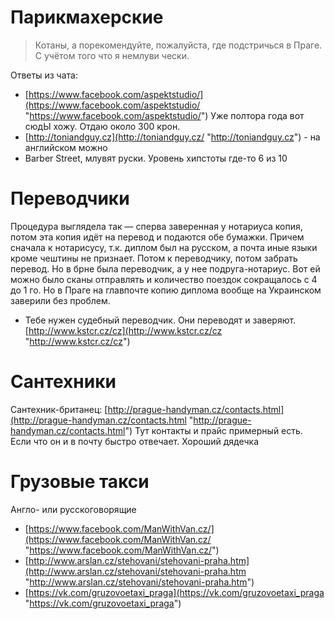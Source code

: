 # Парикмахерские
> Котаны, а порекомендуйте, пожалуйста, где подстричься в Праге. С учётом того что я немлуви чески.

Ответы из чата:

-   [https://www.facebook.com/aspektstudio/](https://www.facebook.com/aspektstudio/ "https://www.facebook.com/aspektstudio/")  Уже полтора года вот сюдЫ хожу. Отдаю около 300 крон.
-   [http://toniandguy.cz](http://toniandguy.cz/ "http://toniandguy.cz")  - на английском можно
-   Barber Street, млувят руски. Уровень хипстоты где-то 6 из 10
    

# Переводчики

Процедура выглядела так — сперва заверенная у нотариуса копия, потом эта копия идёт на перевод и подаются обе бумажки. Причем сначала к нотарисусу, т.к. диплом был на русском, а почта иные языки кроме чештины не признает. Потом к переводчику, потом забрать перевод. Но в брне была переводчик, а у нее подруга-нотариус. Вот ей можно было сканы отправлять и количество поездок сокращалось с 4 до 1 го. Но в Праге на главпочте копию диплома вообще на Украинском заверили без проблем.

-   Тебе нужен судебный переводчик. Они переводят и заверяют.  [http://www.kstcr.cz/cz](http://www.kstcr.cz/cz "http://www.kstcr.cz/cz")
    

# Сантехники

Сантехник-британец:  [http://prague-handyman.cz/contacts.html](http://prague-handyman.cz/contacts.html "http://prague-handyman.cz/contacts.html")  Тут контакты и прайс примерный есть. Если что он и в почту быстро отвечает. Хороший дядечка

# Грузовые такси

Англо- или русскоговорящие

-   [https://www.facebook.com/ManWithVan.cz/](https://www.facebook.com/ManWithVan.cz/ "https://www.facebook.com/ManWithVan.cz/")
-   [http://www.arslan.cz/stehovani/stehovani-praha.htm](http://www.arslan.cz/stehovani/stehovani-praha.htm "http://www.arslan.cz/stehovani/stehovani-praha.htm")
-   [https://vk.com/gruzovoetaxi_praga](https://vk.com/gruzovoetaxi_praga "https://vk.com/gruzovoetaxi_praga")
